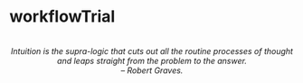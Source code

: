 # workflowTrial
<!-- QUOTE:START -->
<p align="center"><br><i>Intuition is the supra-logic that cuts out all the routine processes of thought and leaps straight from the problem to the answer.</i><br><i>– Robert Graves.</i><br></p>
<!-- QUOTE:END -->

